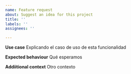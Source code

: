 ```yaml
---
name: Feature request
about: Suggest an idea for this project
title: ''
labels: ''
assignees: ''

---
```


**Use case**
Explicando el caso de uso de esta funcionalidad

**Expected behaviour**
Qué esperamos

**Addiitional context**
Otro contexto
